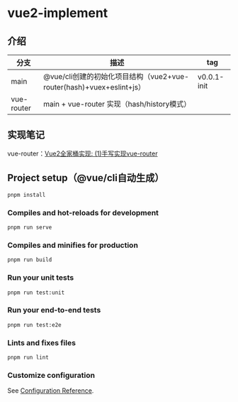 # vue2-implement

## 介绍

分支 | 描述 | tag
--- | --- | ---
main | @vue/cli创建的初始化项目结构（vue2+vue-router(hash)+vuex+eslint+js）| v0.0.1-init
vue-router | main + vue-router 实现（hash/history模式）

## 实现笔记

vue-router：[Vue2全家桶实现: (1)手写实现vue-router](https://github.com/zuoxiaobai/zuo11.com/blob/2022-07/src/notes/2022/7/vue2%E5%85%A8%E5%AE%B6%E6%A1%B6%E5%AE%9E%E7%8E%B0_1_%E6%89%8B%E5%86%99%E5%AE%9E%E7%8E%B0vue_router_.md)

## Project setup（@vue/cli自动生成）

```
pnpm install
```

### Compiles and hot-reloads for development

```
pnpm run serve
```

### Compiles and minifies for production

```
pnpm run build
```

### Run your unit tests

```
pnpm run test:unit
```

### Run your end-to-end tests

```
pnpm run test:e2e
```

### Lints and fixes files

```
pnpm run lint
```

### Customize configuration

See [Configuration Reference](https://cli.vuejs.org/config/).
